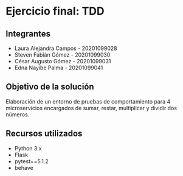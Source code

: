 # Ejercicio final: TDD

## Integrantes
* Laura Alejandra Campos - 20201099028
* Steven Fabián Gómez - 20201099030
* César Augusto Gómez - 20201099031
* Edna Nayibe Palma - 20201099041

## Objetivo de la solución
Elaboración de un entorno de pruebas de comportamiento para 4 microservicios encargados de sumar, restar, multiplicar y dividir dos números.

## Recursos utilizados
- Python 3.x
- Flask
- pytest==5.1.2
- behave